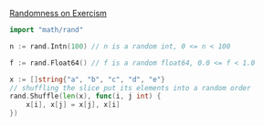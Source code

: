 [Randomness on Exercism](https://exercism.org/tracks/go/concepts/randomness)

```go
import "math/rand"

n := rand.Intn(100) // n is a random int, 0 <= n < 100
```

```go
f := rand.Float64() // f is a random float64, 0.0 <= f < 1.0
```

```go
x := []string{"a", "b", "c", "d", "e"}
// shuffling the slice put its elements into a random order
rand.Shuffle(len(x), func(i, j int) {
	x[i], x[j] = x[j], x[i]
})
```
